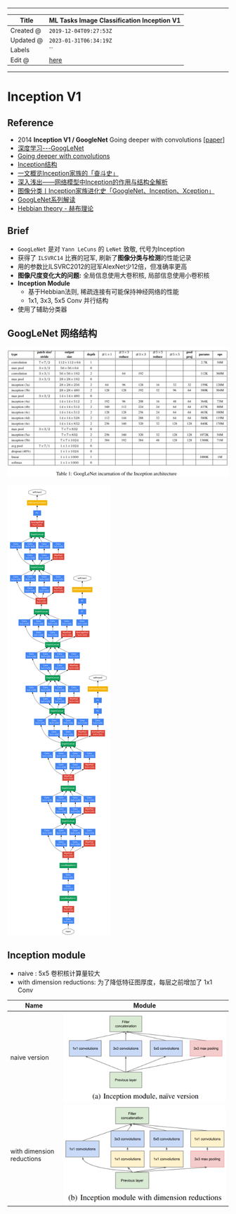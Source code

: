 -----

| Title     | ML Tasks Image Classification Inception V1           |
| --------- | ---------------------------------------------------- |
| Created @ | `2019-12-04T09:27:53Z`                               |
| Updated @ | `2023-01-31T06:34:19Z`                               |
| Labels    | \`\`                                                 |
| Edit @    | [here](https://github.com/junxnone/aiwiki/issues/48) |

-----

# Inception V1

## Reference

  - 2014 **Inception V1 / GoogleNet** Going deeper with convolutions
    \[[paper](https://arxiv.org/pdf/1409.4842.pdf)\]
  - [深度学习---GoogLeNet](https://blog.csdn.net/qq_38906523/article/details/80061075)
  - [Going deeper with
    convolutions](https://arxiv.org/pdf/1409.4842v1.pdf)
  - [Inception结构](https://baike.baidu.com/item/Inception%E7%BB%93%E6%9E%84/22761220?fr=aladdin)
  - [一文概览Inception家族的「奋斗史」](https://www.chainnews.com/articles/727946354364.htm)
  - [深入浅出——网络模型中Inception的作用与结构全解析](https://blog.csdn.net/u010402786/article/details/52433324)
  - [图像分类丨Inception家族进化史「GoogleNet、Inception、Xception」](https://www.cnblogs.com/vincent1997/p/10920036.html)
  - [GoogLeNet系列解读](https://blog.csdn.net/shuzfan/article/details/50738394)
  - [Hebbian theory -
    赫布理论](https://zh.wikipedia.org/wiki/%E8%B5%AB%E5%B8%83%E7%90%86%E8%AE%BA)

## Brief

  - `GoogLeNet` 是对 `Yann LeCuns` 的 `LeNet` 致敬, 代号为Inception
  - 获得了 `ILSVRC14` 比赛的冠军, 刷新了**图像分类与检测**的性能记录
  - 用的参数比ILSVRC2012的冠军AlexNet少12倍，但准确率更高
  - **图像尺度变化大的问题:** 全局信息使用大卷积核, 局部信息使用小卷积核
  - **Inception Module**
      - 基于Hebbian法则, 稀疏连接有可能保持神经网络的性能
      - 1x1, 3x3, 5x5 Conv 并行结构
  - 使用了辅助分类器

## GoogLeNet 网络结构

![image](media/feafcbb7008eb4cf0131047836ebbee82ffbeb81.png)

![image](media/2e3d7204f2c583012bb09f00ab1fc18939350a1b.png)

## Inception module

  - naive : 5x5 卷积核计算量较大
  - with dimension reductions: 为了降低特征图厚度，每层之前增加了 1x1 Conv

| Name                      | Module                                                       |
| ------------------------- | ------------------------------------------------------------ |
| naive version             | ![image](media/dfb0fff7e893f0acf6a4e9834ff32b0765a9a3f1.png) |
| with dimension reductions | ![image](media/4d9b384289cb17f2acb417a825b7c4eb8eaa1b71.png) |
